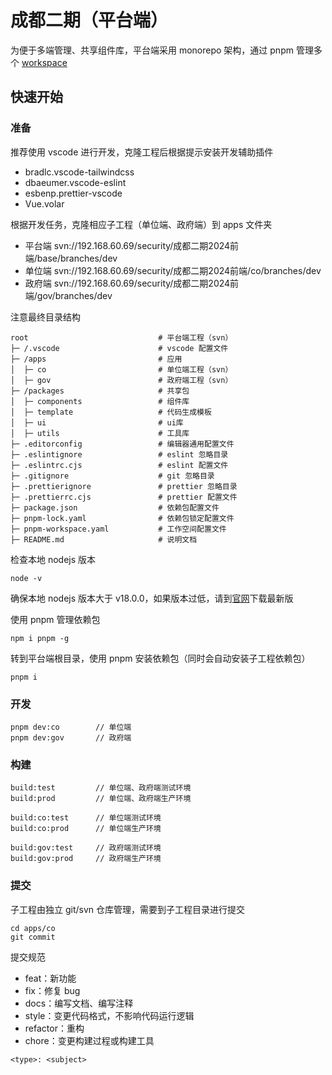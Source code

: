 # 成都二期（平台端）

为便于多端管理、共享组件库，平台端采用 monorepo 架构，通过 pnpm 管理多个 [workspace](https://pnpm.io/workspaces)

## 快速开始

### 准备

推荐使用 vscode 进行开发，克隆工程后根据提示安装开发辅助插件

- bradlc.vscode-tailwindcss
- dbaeumer.vscode-eslint
- esbenp.prettier-vscode
- Vue.volar

根据开发任务，克隆相应子工程（单位端、政府端）到 apps 文件夹

- 平台端 svn://192.168.60.69/security/成都二期2024前端/base/branches/dev
- 单位端 svn://192.168.60.69/security/成都二期2024前端/co/branches/dev
- 政府端 svn://192.168.60.69/security/成都二期2024前端/gov/branches/dev

注意最终目录结构

```
root                             # 平台端工程（svn）
├─ /.vscode                      # vscode 配置文件
├─ /apps                         # 应用
│  ├─ co                         # 单位端工程（svn）
│  ├─ gov                        # 政府端工程（svn）
├─ /packages                     # 共享包
│  ├─ components                 # 组件库
│  ├─ template                   # 代码生成模板
│  ├─ ui                         # ui库
│  ├─ utils                      # 工具库
├─ .editorconfig                 # 编辑器通用配置文件
├─ .eslintignore                 # eslint 忽略目录
├─ .eslintrc.cjs                 # eslint 配置文件
├─ .gitignore                    # git 忽略目录
├─ .prettierignore               # prettier 忽略目录
├─ .prettierrc.cjs               # prettier 配置文件
├─ package.json                  # 依赖包配置文件
├─ pnpm-lock.yaml                # 依赖包锁定配置文件
├─ pnpm-workspace.yaml           # 工作空间配置文件
├─ README.md                     # 说明文档
```

检查本地 nodejs 版本

```
node -v
```

确保本地 nodejs 版本大于 v18.0.0，如果版本过低，请到[官网](https://nodejs.org/en)下载最新版

使用 pnpm 管理依赖包

```
npm i pnpm -g
```

转到平台端根目录，使用 pnpm 安装依赖包（同时会自动安装子工程依赖包）

```
pnpm i
```

### 开发

```
pnpm dev:co        // 单位端
pnpm dev:gov       // 政府端
```

### 构建

```
build:test         // 单位端、政府端测试环境
build:prod         // 单位端、政府端生产环境

build:co:test      // 单位端测试环境
build:co:prod      // 单位端生产环境

build:gov:test     // 政府端测试环境
build:gov:prod     // 政府端生产环境
```

### 提交

子工程由独立 git/svn 仓库管理，需要到子工程目录进行提交

```
cd apps/co
git commit
```

提交规范

- feat：新功能
- fix：修复 bug
- docs：编写文档、编写注释
- style：变更代码格式，不影响代码运行逻辑
- refactor：重构
- chore：变更构建过程或构建工具

```
<type>: <subject>
```
